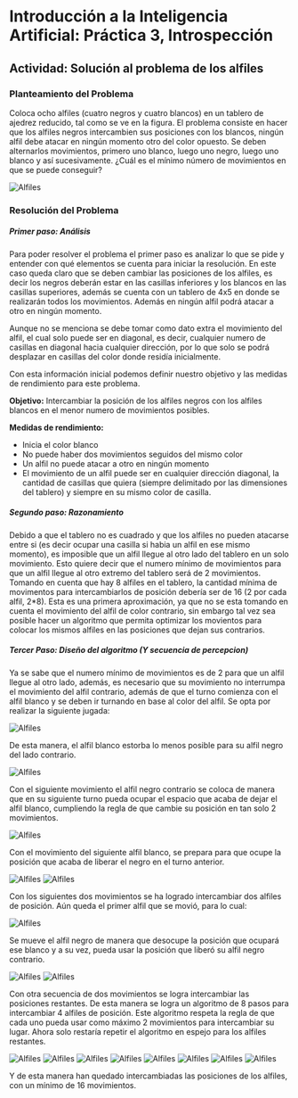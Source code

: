 # Introducción a la Inteligencia Artificial: Práctica 3, Introspección

## Actividad: Solución al problema de los alfiles

### Planteamiento del Problema

Coloca ocho alfiles (cuatro negros y cuatro blancos) en un tablero de ajedrez reducido, tal como se ve en la figura. El problema consiste en hacer que los alfiles negros intercambien sus posiciones con los blancos, ningún alfil debe atacar en ningún momento otro del color opuesto. Se deben alternarlos movimientos, primero uno blanco, luego uno negro, luego uno blanco y así sucesivamente. ¿Cuál es el mínimo número de movimientos en que se puede conseguir?

![Alfiles](/images/1.png)

### Resolución del Problema

##### Primer paso: Análisis

Para poder resolver el problema el primer paso es analizar lo que se pide y entender con qué elementos se cuenta para iniciar la resolución. En este caso queda claro que se deben cambiar las posiciones de los alfiles, es decir los negros deberán estar en las casillas inferiores y los blancos en las casillas superiores, además se cuenta con un tablero de 4x5 en donde se realizarán todos los movimientos. Además en ningún alfil podrá atacar a otro en ningún momento.

Aunque no se menciona se debe tomar como dato extra el movimiento del alfil, el cual solo puede ser en diagonal, es decir, cualquier numero de casillas en diagonal hacia cualquier dirección, por lo que solo se podrá desplazar en casillas del color donde residía inicialmente.

Con esta información inicial podemos definir nuestro objetivo y las medidas de rendimiento para este problema.

**Objetivo:** Intercambiar la posición de los alfiles negros con los alfiles blancos en el menor numero de movimientos posibles.

**Medidas de rendimiento:**

* Inicia el color blanco
* No puede haber dos movimientos seguidos del mismo color
* Un alfil no puede atacar a otro en ningún momento
* El movimiento de un alfil puede ser en cualquier dirección diagonal, la cantidad de casillas que quiera (siempre delimitado por las dimensiones del tablero) y siempre en su mismo color de casilla.

##### Segundo paso: Razonamiento

Debido a que el tablero no es cuadrado y que los alfiles no pueden atacarse entre si (es decir ocupar una casilla si habia un alfil en ese mismo momento), es imposible que un alfil llegue al otro lado del tablero en un solo movimiento. Esto quiere decir que el numero mínimo de movimientos para que un alfil llegue al otro extremo del tablero será de 2 movimientos. Tomando en cuenta que hay 8 alfiles en el tablero, la cantidad mínima de movimentos para intercambiarlos de posición debería ser de 16 (2 por cada alfil, 2\*8). Esta es una primera aproximación, ya que no se esta tomando en cuenta el movimiento del alfil de color contrario, sin embargo tal vez sea posible hacer un algoritmo que permita optimizar los movientos para colocar los mismos alfiles en las posiciones que dejan sus contrarios.

##### Tercer Paso: Diseño del algoritmo (Y secuencia de percepcion)

Ya se sabe que el numero mínimo de movimientos es de 2 para que un alfil llegue al otro lado, además, es necesario que su movimiento no interrumpa el movimiento del alfil contrario, además de que el turno comienza con el alfil blanco y se deben ir turnando en base al color del alfil. Se opta por realizar la siguiente jugada:

![Alfiles](/images/2.png)

De esta manera, el alfil blanco estorba lo menos posible para su alfil negro del lado contrario. 

![Alfiles](/images/3.png)

Con el siguiente movimiento el alfil negro contrario se coloca de manera que en su siguiente turno pueda ocupar el espacio que acaba de dejar el alfil blanco, cumpliendo la regla de que cambie su posición en tan solo 2 movimientos.

![Alfiles](/images/4.png)

Con el movimiento del siguiente alfil blanco, se prepara para que ocupe la posición que acaba de liberar el negro en el turno anterior.

![Alfiles](/images/5.png) ![Alfiles](/images/6.png)

Con los siguientes dos movimientos se ha logrado intercambiar dos alfiles de posición. Aún queda el primer alfil que se movió, para lo cual:

![Alfiles](/images/7.png)

Se mueve el alfil negro de manera que desocupe la posición que ocupará ese blanco y a su vez, pueda usar la posición que liberó su alfil negro contrario.

![Alfiles](/images/8.png) ![Alfiles](/images/9.png)

Con otra secuencia de dos movimientos se logra intercambiar las posiciones restantes. De esta manera se logra un algoritmo de 8 pasos para intercambiar 4 alfiles de posición. Este algoritmo respeta la regla de que cada uno pueda usar como máximo 2 movimientos para intercambiar su lugar. Ahora solo restaría repetir el algoritmo en espejo para los alfiles restantes.

![Alfiles](/images/10.png) ![Alfiles](/images/11.png) ![Alfiles](/images/12.png) ![Alfiles](/images/13.png)
![Alfiles](/images/14.png) ![Alfiles](/images/15.png) ![Alfiles](/images/16.png) ![Alfiles](/images/17.png)

Y de esta manera han quedado intercambiadas las posiciones de los alfiles, con un mínimo de 16 movimientos.




```python

```
